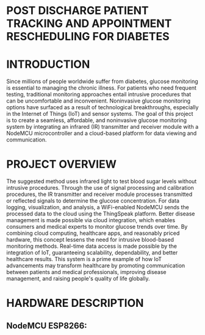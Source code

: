 # POST DISCHARGE PATIENT TRACKING AND APPOINTMENT RESCHEDULING FOR DIABETES

# INTRODUCTION
  Since millions of people worldwide suffer from diabetes, glucose monitoring is essential to managing the chronic illness. For patients who need frequent testing, traditional monitoring approaches entail intrusive procedures that can be uncomfortable and inconvenient. Noninvasive glucose monitoring options have surfaced as a result of technological breakthroughs, especially in the Internet of Things (IoT) and sensor systems. The goal of this project is to create a seamless, affordable, and noninvasive glucose monitoring system by integrating an infrared (IR) transmitter and receiver module with a NodeMCU microcontroller and a cloud-based platform for data viewing and communication.

# PROJECT OVERVIEW
  The suggested method uses infrared light to test blood sugar levels without intrusive procedures. Through the use of signal processing and calibration procedures, the IR transmitter and receiver module processes transmitted or reflected signals to determine the glucose concentration. For data logging, visualization, and analysis, a WiFi-enabled NodeMCU sends the processed data to the cloud using the ThingSpeak platform. Better disease management is made possible via cloud integration, which enables consumers and medical experts to monitor glucose trends over time.
  By combining cloud computing, healthcare apps, and reasonably priced hardware, this concept lessens the need for intrusive blood-based monitoring methods. Real-time data access is made possible by the integration of IoT, guaranteeing scalability, dependability, and better healthcare results. This system is a prime example of how IoT advancements may transform healthcare by promoting communication between patients and medical professionals, improving disease management, and raising people's quality of life globally.
# HARDWARE DESCRIPTION
## NodeMCU ESP8266:
